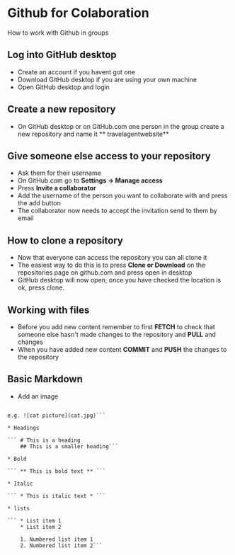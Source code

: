 # Github for Colaboration
 How to work with Github in groups

## Log into GitHub desktop

* Create an account if you havent got one
* Download GitHub desktop if you are using your own machine
* Open GitHub desktop and login

## Create a new repository

* On GitHub desktop or on GitHub.com one person in the group create a new repository and name it ** travelagentwebsite**

## Give someone else access to your repository

* Ask them for their username
* On GitHub.com go to **Settings -> Manage access**
* Press **Invite a collaborator** 
* Add the username of the person you want to collaborate with and press the add button
* The collaborator now needs to accept the invitation send to them by email

## How to clone a repository

* Now that everyone can access the repository you can all clone it
* The easiest way to do this is to press **Clone or Download** on the repositories page on github.com and press open in desktop
* GitHub desktop will now open, once you have checked the location is ok, press clone.

## Working with files

* Before you add new content remember to first **FETCH** to check that someone else hasn't made changes to the repository and **PULL** and changes
* When you have added new content **COMMIT** and **PUSH** the changes to the repository 


## Basic Markdown 

* Add an image

``` ![alternative text](imageURL) 

e.g. ![cat picture](cat.jpg)```

* Headings

``` # This is a heading
    ## This is a smaller heading```

* Bold

``` ** This is bold text ** ```

* Italic

``` * This is italic text * ```

* lists

``` * List item 1
    * List item 2

    1. Numbered list item 1
    2. Numbered list item 2```


